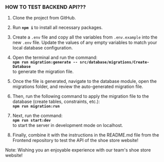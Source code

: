 ### HOW TO TEST BACKEND API???

1. Clone the project from GitHub.

2. Run **`npm i`** to install all necessary packages.

3. Create a `.env` file and copy all the variables from `.env.example` into the new `.env` file. Update the values of any empty variables to match your local database configuration.

4. Open the terminal and run the command:  
   **`npm run migration:generate -- src/database/migrations/Create-Database`**  
   to generate the migration file.

5. Once the file is generated, navigate to the database module, open the migrations folder, and review the auto-generated migration file.

6. Then, run the following command to apply the migration file to the database (create tables, constraints, etc.):  
   **`npm run migration:run`**

7. Next, run the command:  
   **`npm run start:dev`**  
   to start the server in development mode on localhost.

8. Finally, combine it with the instructions in the README.md file from the Frontend repository to test the API of the shoe store website!

Note: Wishing you an enjoyable experience with our team's shoe store website!
